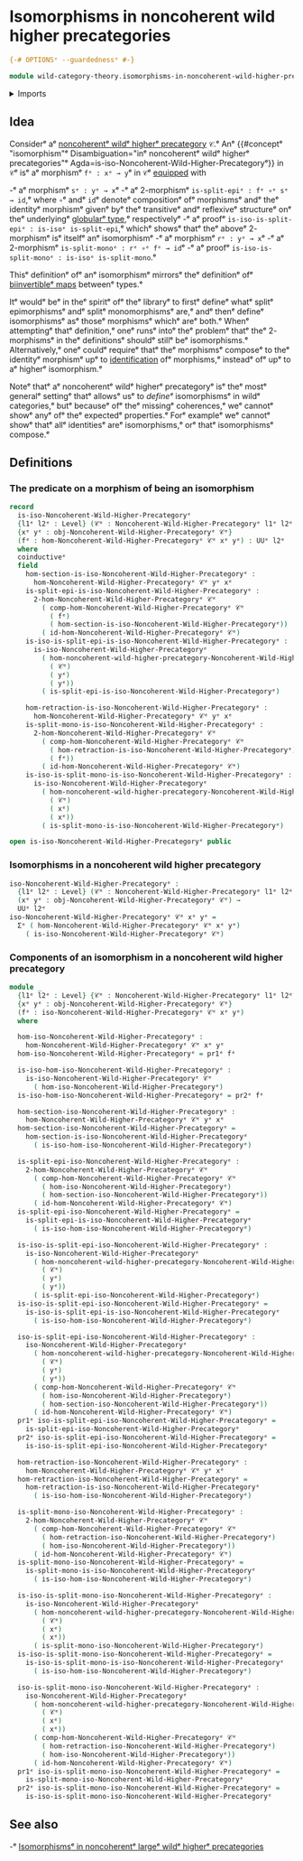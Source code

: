 # Isomorphisms in noncoherent wild higher precategories

```agda
{-# OPTIONSᵉ --guardednessᵉ #-}

module wild-category-theory.isomorphisms-in-noncoherent-wild-higher-precategoriesᵉ where
```

<details><summary>Imports</summary>

```agda
open import foundation.dependent-pair-typesᵉ
open import foundation.universe-levelsᵉ

open import wild-category-theory.noncoherent-wild-higher-precategoriesᵉ
```

</details>

## Idea

Considerᵉ aᵉ
[noncoherentᵉ wildᵉ higherᵉ precategory](wild-category-theory.noncoherent-wild-higher-precategories.mdᵉ)
`𝒞`.ᵉ Anᵉ
{{#conceptᵉ "isomorphism"ᵉ Disambiguation="inᵉ noncoherentᵉ wildᵉ higherᵉ precategories"ᵉ Agda=is-iso-Noncoherent-Wild-Higher-Precategoryᵉ}}
in `𝒞`ᵉ isᵉ aᵉ morphismᵉ `fᵉ : xᵉ → y`ᵉ in `𝒞`ᵉ [equipped](foundation.structure.mdᵉ) with

-ᵉ aᵉ morphismᵉ `sᵉ : yᵉ → x`ᵉ
-ᵉ aᵉ $2$-morphismᵉ `is-split-epiᵉ : fᵉ ∘ᵉ sᵉ → id`,ᵉ where `∘`ᵉ andᵉ `id`ᵉ denoteᵉ
  compositionᵉ ofᵉ morphismsᵉ andᵉ theᵉ identityᵉ morphismᵉ givenᵉ byᵉ theᵉ transitiveᵉ andᵉ
  reflexiveᵉ structureᵉ onᵉ theᵉ underlyingᵉ
  [globularᵉ type](structured-types.globular-types.md),ᵉ respectivelyᵉ
-ᵉ aᵉ proofᵉ `is-iso-is-split-epiᵉ : is-isoᵉ is-split-epi`,ᵉ whichᵉ showsᵉ thatᵉ theᵉ
  aboveᵉ $2$-morphismᵉ isᵉ itselfᵉ anᵉ isomorphismᵉ
-ᵉ aᵉ morphismᵉ `rᵉ : yᵉ → x`ᵉ
-ᵉ aᵉ $2$-morphismᵉ `is-split-monoᵉ : rᵉ ∘ᵉ fᵉ → id`ᵉ
-ᵉ aᵉ proofᵉ `is-iso-is-split-monoᵉ : is-isoᵉ is-split-mono`.ᵉ

Thisᵉ definitionᵉ ofᵉ anᵉ isomorphismᵉ mirrorsᵉ theᵉ definitionᵉ ofᵉ
[biinvertibleᵉ maps](foundation-core.equivalences.mdᵉ) betweenᵉ types.ᵉ

Itᵉ wouldᵉ beᵉ in theᵉ spiritᵉ ofᵉ theᵉ libraryᵉ to firstᵉ defineᵉ whatᵉ splitᵉ epimorphismsᵉ
andᵉ splitᵉ monomorphismsᵉ are,ᵉ andᵉ thenᵉ defineᵉ isomorphismsᵉ asᵉ thoseᵉ morphismsᵉ
whichᵉ areᵉ both.ᵉ Whenᵉ attemptingᵉ thatᵉ definition,ᵉ oneᵉ runsᵉ intoᵉ theᵉ problemᵉ thatᵉ
theᵉ $2$-morphismsᵉ in theᵉ definitionsᵉ shouldᵉ stillᵉ beᵉ isomorphisms.ᵉ
Alternatively,ᵉ oneᵉ couldᵉ requireᵉ thatᵉ theᵉ morphismsᵉ composeᵉ to theᵉ identityᵉ
morphismᵉ upᵉ to [identification](foundation-core.identity-types.mdᵉ) ofᵉ morphisms,ᵉ
insteadᵉ ofᵉ upᵉ to aᵉ higherᵉ isomorphism.ᵉ

Noteᵉ thatᵉ aᵉ noncoherentᵉ wildᵉ higherᵉ precategoryᵉ isᵉ theᵉ mostᵉ generalᵉ settingᵉ thatᵉ
allowsᵉ usᵉ to _defineᵉ_ isomorphismsᵉ in wildᵉ categories,ᵉ butᵉ becauseᵉ ofᵉ theᵉ
missingᵉ coherences,ᵉ weᵉ cannotᵉ showᵉ anyᵉ ofᵉ theᵉ expectedᵉ properties.ᵉ Forᵉ exampleᵉ
weᵉ cannotᵉ showᵉ thatᵉ allᵉ identitiesᵉ areᵉ isomorphisms,ᵉ orᵉ thatᵉ isomorphismsᵉ
compose.ᵉ

## Definitions

### The predicate on a morphism of being an isomorphism

```agda
record
  is-iso-Noncoherent-Wild-Higher-Precategoryᵉ
  {l1ᵉ l2ᵉ : Level} (𝒞ᵉ : Noncoherent-Wild-Higher-Precategoryᵉ l1ᵉ l2ᵉ)
  {xᵉ yᵉ : obj-Noncoherent-Wild-Higher-Precategoryᵉ 𝒞ᵉ}
  (fᵉ : hom-Noncoherent-Wild-Higher-Precategoryᵉ 𝒞ᵉ xᵉ yᵉ) : UUᵉ l2ᵉ
  where
  coinductiveᵉ
  field
    hom-section-is-iso-Noncoherent-Wild-Higher-Precategoryᵉ :
      hom-Noncoherent-Wild-Higher-Precategoryᵉ 𝒞ᵉ yᵉ xᵉ
    is-split-epi-is-iso-Noncoherent-Wild-Higher-Precategoryᵉ :
      2-hom-Noncoherent-Wild-Higher-Precategoryᵉ 𝒞ᵉ
        ( comp-hom-Noncoherent-Wild-Higher-Precategoryᵉ 𝒞ᵉ
          ( fᵉ)
          ( hom-section-is-iso-Noncoherent-Wild-Higher-Precategoryᵉ))
        ( id-hom-Noncoherent-Wild-Higher-Precategoryᵉ 𝒞ᵉ)
    is-iso-is-split-epi-is-iso-Noncoherent-Wild-Higher-Precategoryᵉ :
      is-iso-Noncoherent-Wild-Higher-Precategoryᵉ
        ( hom-noncoherent-wild-higher-precategory-Noncoherent-Wild-Higher-Precategoryᵉ
          ( 𝒞ᵉ)
          ( yᵉ)
          ( yᵉ))
        ( is-split-epi-is-iso-Noncoherent-Wild-Higher-Precategoryᵉ)

    hom-retraction-is-iso-Noncoherent-Wild-Higher-Precategoryᵉ :
      hom-Noncoherent-Wild-Higher-Precategoryᵉ 𝒞ᵉ yᵉ xᵉ
    is-split-mono-is-iso-Noncoherent-Wild-Higher-Precategoryᵉ :
      2-hom-Noncoherent-Wild-Higher-Precategoryᵉ 𝒞ᵉ
        ( comp-hom-Noncoherent-Wild-Higher-Precategoryᵉ 𝒞ᵉ
          ( hom-retraction-is-iso-Noncoherent-Wild-Higher-Precategoryᵉ)
          ( fᵉ))
        ( id-hom-Noncoherent-Wild-Higher-Precategoryᵉ 𝒞ᵉ)
    is-iso-is-split-mono-is-iso-Noncoherent-Wild-Higher-Precategoryᵉ :
      is-iso-Noncoherent-Wild-Higher-Precategoryᵉ
        ( hom-noncoherent-wild-higher-precategory-Noncoherent-Wild-Higher-Precategoryᵉ
          ( 𝒞ᵉ)
          ( xᵉ)
          ( xᵉ))
        ( is-split-mono-is-iso-Noncoherent-Wild-Higher-Precategoryᵉ)

open is-iso-Noncoherent-Wild-Higher-Precategoryᵉ public
```

### Isomorphisms in a noncoherent wild higher precategory

```agda
iso-Noncoherent-Wild-Higher-Precategoryᵉ :
  {l1ᵉ l2ᵉ : Level} (𝒞ᵉ : Noncoherent-Wild-Higher-Precategoryᵉ l1ᵉ l2ᵉ)
  (xᵉ yᵉ : obj-Noncoherent-Wild-Higher-Precategoryᵉ 𝒞ᵉ) →
  UUᵉ l2ᵉ
iso-Noncoherent-Wild-Higher-Precategoryᵉ 𝒞ᵉ xᵉ yᵉ =
  Σᵉ ( hom-Noncoherent-Wild-Higher-Precategoryᵉ 𝒞ᵉ xᵉ yᵉ)
    ( is-iso-Noncoherent-Wild-Higher-Precategoryᵉ 𝒞ᵉ)
```

### Components of an isomorphism in a noncoherent wild higher precategory

```agda
module _
  {l1ᵉ l2ᵉ : Level} {𝒞ᵉ : Noncoherent-Wild-Higher-Precategoryᵉ l1ᵉ l2ᵉ}
  {xᵉ yᵉ : obj-Noncoherent-Wild-Higher-Precategoryᵉ 𝒞ᵉ}
  (fᵉ : iso-Noncoherent-Wild-Higher-Precategoryᵉ 𝒞ᵉ xᵉ yᵉ)
  where

  hom-iso-Noncoherent-Wild-Higher-Precategoryᵉ :
    hom-Noncoherent-Wild-Higher-Precategoryᵉ 𝒞ᵉ xᵉ yᵉ
  hom-iso-Noncoherent-Wild-Higher-Precategoryᵉ = pr1ᵉ fᵉ

  is-iso-hom-iso-Noncoherent-Wild-Higher-Precategoryᵉ :
    is-iso-Noncoherent-Wild-Higher-Precategoryᵉ 𝒞ᵉ
      ( hom-iso-Noncoherent-Wild-Higher-Precategoryᵉ)
  is-iso-hom-iso-Noncoherent-Wild-Higher-Precategoryᵉ = pr2ᵉ fᵉ

  hom-section-iso-Noncoherent-Wild-Higher-Precategoryᵉ :
    hom-Noncoherent-Wild-Higher-Precategoryᵉ 𝒞ᵉ yᵉ xᵉ
  hom-section-iso-Noncoherent-Wild-Higher-Precategoryᵉ =
    hom-section-is-iso-Noncoherent-Wild-Higher-Precategoryᵉ
      ( is-iso-hom-iso-Noncoherent-Wild-Higher-Precategoryᵉ)

  is-split-epi-iso-Noncoherent-Wild-Higher-Precategoryᵉ :
    2-hom-Noncoherent-Wild-Higher-Precategoryᵉ 𝒞ᵉ
      ( comp-hom-Noncoherent-Wild-Higher-Precategoryᵉ 𝒞ᵉ
        ( hom-iso-Noncoherent-Wild-Higher-Precategoryᵉ)
        ( hom-section-iso-Noncoherent-Wild-Higher-Precategoryᵉ))
      ( id-hom-Noncoherent-Wild-Higher-Precategoryᵉ 𝒞ᵉ)
  is-split-epi-iso-Noncoherent-Wild-Higher-Precategoryᵉ =
    is-split-epi-is-iso-Noncoherent-Wild-Higher-Precategoryᵉ
      ( is-iso-hom-iso-Noncoherent-Wild-Higher-Precategoryᵉ)

  is-iso-is-split-epi-iso-Noncoherent-Wild-Higher-Precategoryᵉ :
    is-iso-Noncoherent-Wild-Higher-Precategoryᵉ
      ( hom-noncoherent-wild-higher-precategory-Noncoherent-Wild-Higher-Precategoryᵉ
        ( 𝒞ᵉ)
        ( yᵉ)
        ( yᵉ))
      ( is-split-epi-iso-Noncoherent-Wild-Higher-Precategoryᵉ)
  is-iso-is-split-epi-iso-Noncoherent-Wild-Higher-Precategoryᵉ =
    is-iso-is-split-epi-is-iso-Noncoherent-Wild-Higher-Precategoryᵉ
      ( is-iso-hom-iso-Noncoherent-Wild-Higher-Precategoryᵉ)

  iso-is-split-epi-iso-Noncoherent-Wild-Higher-Precategoryᵉ :
    iso-Noncoherent-Wild-Higher-Precategoryᵉ
      ( hom-noncoherent-wild-higher-precategory-Noncoherent-Wild-Higher-Precategoryᵉ
        ( 𝒞ᵉ)
        ( yᵉ)
        ( yᵉ))
      ( comp-hom-Noncoherent-Wild-Higher-Precategoryᵉ 𝒞ᵉ
        ( hom-iso-Noncoherent-Wild-Higher-Precategoryᵉ)
        ( hom-section-iso-Noncoherent-Wild-Higher-Precategoryᵉ))
      ( id-hom-Noncoherent-Wild-Higher-Precategoryᵉ 𝒞ᵉ)
  pr1ᵉ iso-is-split-epi-iso-Noncoherent-Wild-Higher-Precategoryᵉ =
    is-split-epi-iso-Noncoherent-Wild-Higher-Precategoryᵉ
  pr2ᵉ iso-is-split-epi-iso-Noncoherent-Wild-Higher-Precategoryᵉ =
    is-iso-is-split-epi-iso-Noncoherent-Wild-Higher-Precategoryᵉ

  hom-retraction-iso-Noncoherent-Wild-Higher-Precategoryᵉ :
    hom-Noncoherent-Wild-Higher-Precategoryᵉ 𝒞ᵉ yᵉ xᵉ
  hom-retraction-iso-Noncoherent-Wild-Higher-Precategoryᵉ =
    hom-retraction-is-iso-Noncoherent-Wild-Higher-Precategoryᵉ
      ( is-iso-hom-iso-Noncoherent-Wild-Higher-Precategoryᵉ)

  is-split-mono-iso-Noncoherent-Wild-Higher-Precategoryᵉ :
    2-hom-Noncoherent-Wild-Higher-Precategoryᵉ 𝒞ᵉ
      ( comp-hom-Noncoherent-Wild-Higher-Precategoryᵉ 𝒞ᵉ
        ( hom-retraction-iso-Noncoherent-Wild-Higher-Precategoryᵉ)
        ( hom-iso-Noncoherent-Wild-Higher-Precategoryᵉ))
      ( id-hom-Noncoherent-Wild-Higher-Precategoryᵉ 𝒞ᵉ)
  is-split-mono-iso-Noncoherent-Wild-Higher-Precategoryᵉ =
    is-split-mono-is-iso-Noncoherent-Wild-Higher-Precategoryᵉ
      ( is-iso-hom-iso-Noncoherent-Wild-Higher-Precategoryᵉ)

  is-iso-is-split-mono-iso-Noncoherent-Wild-Higher-Precategoryᵉ :
    is-iso-Noncoherent-Wild-Higher-Precategoryᵉ
      ( hom-noncoherent-wild-higher-precategory-Noncoherent-Wild-Higher-Precategoryᵉ
        ( 𝒞ᵉ)
        ( xᵉ)
        ( xᵉ))
      ( is-split-mono-iso-Noncoherent-Wild-Higher-Precategoryᵉ)
  is-iso-is-split-mono-iso-Noncoherent-Wild-Higher-Precategoryᵉ =
    is-iso-is-split-mono-is-iso-Noncoherent-Wild-Higher-Precategoryᵉ
      ( is-iso-hom-iso-Noncoherent-Wild-Higher-Precategoryᵉ)

  iso-is-split-mono-iso-Noncoherent-Wild-Higher-Precategoryᵉ :
    iso-Noncoherent-Wild-Higher-Precategoryᵉ
      ( hom-noncoherent-wild-higher-precategory-Noncoherent-Wild-Higher-Precategoryᵉ
        ( 𝒞ᵉ)
        ( xᵉ)
        ( xᵉ))
      ( comp-hom-Noncoherent-Wild-Higher-Precategoryᵉ 𝒞ᵉ
        ( hom-retraction-iso-Noncoherent-Wild-Higher-Precategoryᵉ)
        ( hom-iso-Noncoherent-Wild-Higher-Precategoryᵉ))
      ( id-hom-Noncoherent-Wild-Higher-Precategoryᵉ 𝒞ᵉ)
  pr1ᵉ iso-is-split-mono-iso-Noncoherent-Wild-Higher-Precategoryᵉ =
    is-split-mono-iso-Noncoherent-Wild-Higher-Precategoryᵉ
  pr2ᵉ iso-is-split-mono-iso-Noncoherent-Wild-Higher-Precategoryᵉ =
    is-iso-is-split-mono-iso-Noncoherent-Wild-Higher-Precategoryᵉ
```

## See also

-ᵉ [Isomorphismsᵉ in noncoherentᵉ largeᵉ wildᵉ higherᵉ precategories](wild-category-theory.isomorphisms-in-noncoherent-large-wild-higher-precategories.mdᵉ)